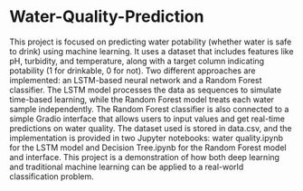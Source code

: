# Water-Quality-Prediction
This project is focused on predicting water potability (whether water is safe to drink) using machine learning. It uses a dataset that includes features like pH, turbidity, and temperature, along with a target column indicating potability (1 for drinkable, 0 for not). Two different approaches are implemented: an LSTM-based neural network and a Random Forest classifier. The LSTM model processes the data as sequences to simulate time-based learning, while the Random Forest model treats each water sample independently. The Random Forest classifier is also connected to a simple Gradio interface that allows users to input values and get real-time predictions on water quality. The dataset used is stored in data.csv, and the implementation is provided in two Jupyter notebooks: water quality.ipynb for the LSTM model and Decision Tree.ipynb for the Random Forest model and interface. This project is a demonstration of how both deep learning and traditional machine learning can be applied to a real-world classification problem.
